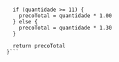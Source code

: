 ```function calculaPrecoTotal(quantidade) {
  
  if (quantidade >= 11) {
    precoTotal = quantidade * 1.00
  } else {
    precoTotal = quantidade * 1.30
  }
  
  return precoTotal
}```